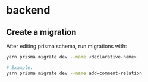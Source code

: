# backend

## Create a migration

After editing prisma schema, run migrations with: 

```bash
yarn prisma migrate dev --name <declarative-name>

# Example:
yarn prisma migrate dev --name add-comment-relation
```
